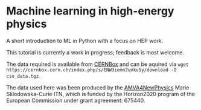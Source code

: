 # Machine learning in high-energy physics
A short introduction to ML in Python with a focus on HEP work.

This tutorial is currently a work in progress; feedback is most welcome.

The data required is available from [CERNBox](https://cernbox.cern.ch/index.php/s/ENW3iemn2qvku5y/) and can be aquired via `wget https://cernbox.cern.ch/index.php/s/ENW3iemn2qvku5y/download -O csv_data.tgz`.

The data used here was been produced by the [AMVA4NewPhysics](https://amva4newphysics.wordpress.com/) Marie Sklodowska-Curie ITN, which is  funded by the Horizon2020 program of the European Commission under grant agreement: 675440.
